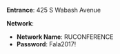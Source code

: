 **Entrance**: 425 S Wabash Avenue

**Network**:

- **Network Name**: RUCONFERENCE
- **Password**: Fala2017!
